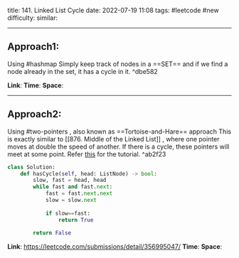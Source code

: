 title: 141. Linked List Cycle
date: 2022-07-19 11:08
tags: #leetcode #new
difficulty:
similar: 

---
## Approach1:
Using #hashmap 
Simply keep track of nodes in a ==SET== and if we find a node already in the set, it has a cycle in it.  ^dbe582

**Link**: 
**Time**:
**Space**:

---
## Approach2:
Using #two-pointers , also known as ==Tortoise-and-Hare== approach
This is exactly similar to [[876. Middle of the Linked List]] , where one pointer moves at double the speed of another.
If there is a cycle, these pointers will meet at some point. Refer [this](https://leetcode.com/problems/linked-list-cycle/solution/) for the tutorial.  ^ab2f23
```python
class Solution:
    def hasCycle(self, head: ListNode) -> bool:
        slow, fast = head, head
        while fast and fast.next:
            fast = fast.next.next
            slow = slow.next
            
            if slow==fast:
                return True
                
        return False
```

**Link**: https://leetcode.com/submissions/detail/356995047/
**Time**:
**Space**: